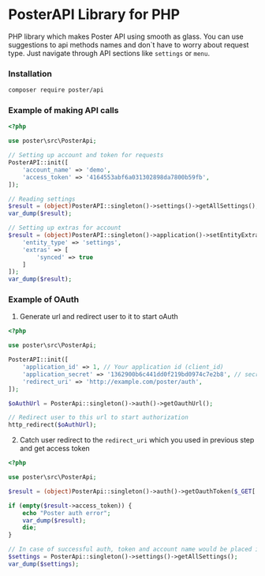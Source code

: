 # PosterAPI Library for PHP

PHP library which makes Poster API using smooth as glass. 
You can use suggestions to api methods names and don\`t have to worry about request type.
Just navigate through API sections like `settings` or `menu`.


### Installation 

```bash
composer require poster/api
```


### Example of making API calls 

```php
<?php

use poster\src\PosterApi;

// Setting up account and token for requests 
PosterAPI::init([
    'account_name' => 'demo',
    'access_token' => '4164553abf6a031302898da7800b59fb',
]);

// Reading settings
$result = (object)PosterAPI::singleton()->settings()->getAllSettings(); 
var_dump($result);

// Setting up extras for account 
$result = (object)PosterAPI::singleton()->application()->setEntityExtras([
    'entity_type' => 'settings',
    'extras' => [
        'synced' => true
    ]
]);
var_dump($result);

```


### Example of OAuth


1. Generate url and redirect user to it to start oAuth 

```php
<?php

use poster\src\PosterApi;

PosterAPI::init([
    'application_id' => 1, // Your application id (client_id) 
    'application_secret' => '1362900b6c441dd0f219bd0974c7e2b8', // secret
    'redirect_uri' => 'http://example.com/poster/auth',
]);

$oAuthUrl = PosterApi::singleton()->auth()->getOauthUrl();

// Redirect user to this url to start authorization
http_redirect($oAuthUrl);
```


2. Catch user redirect to the `redirect_uri` which you used in previous step and get access token 

```php
<?php 

use poster\src\PosterApi;

$result = (object)PosterApi::singleton()->auth()->getOauthToken($_GET['account'], $_GET['code']);

if (empty($result->access_token)) {
    echo "Poster auth error";
	var_dump($result);
	die;
}

// In case of successful auth, token and account name would be placed into config automatically
$settings = PosterApi::singleton()->settings()->getAllSettings();
var_dump($settings);
```

